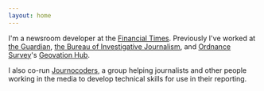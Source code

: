 ```yaml
---
layout: home
---
```


I'm a newsroom developer at the [Financial Times](https://ft.com/). Previously I've worked at [the Guardian](https://theguardian.com/), [the Bureau of Investigative Journalism](https://thebureauinvestigates.com/), and [Ordnance Survey](https://os.uk/)'s [Geovation Hub](https://geovation.uk/).

I also co-run [Journocoders](http://journocoders.com/), a group helping journalists and other people working in the media to develop technical skills for use in their reporting.
